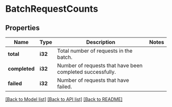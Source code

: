 # BatchRequestCounts

## Properties

Name | Type | Description | Notes
------------ | ------------- | ------------- | -------------
**total** | **i32** | Total number of requests in the batch. | 
**completed** | **i32** | Number of requests that have been completed successfully. | 
**failed** | **i32** | Number of requests that have failed. | 

[[Back to Model list]](../README.md#documentation-for-models) [[Back to API list]](../README.md#documentation-for-api-endpoints) [[Back to README]](../README.md)


